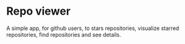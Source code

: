 # Repo viewer

A simple app, for github users, to stars repositories, visualize starred repositories, find repositories and see details.
